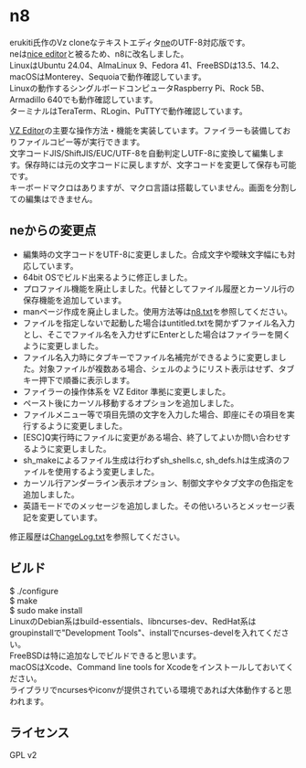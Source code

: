 n8
====

erukiti氏作のVz cloneなテキストエディタ[ne](https://github.com/erukiti/ne)のUTF-8対応版です。  
neは[nice editor](https://ne.di.unimi.it/)と被るため、n8に改名しました。  
LinuxはUbuntu 24.04、AlmaLinux 9、Fedora 41、FreeBSDは13.5、14.2、macOSはMonterey、Sequoiaで動作確認しています。  
Linuxの動作するシングルボードコンピュータRaspberry Pi、Rock 5B、Armadillo 640でも動作確認しています。  
ターミナルはTeraTerm、RLogin、PuTTYで動作確認しています。  

[VZ Editor](https://github.com/vcraftjp/VZEditor)の主要な操作方法・機能を実装しています。ファイラーも装備しておりファイルコピー等が実行できます。  
文字コードJIS/ShiftJIS/EUC/UTF-8を自動判定しUTF-8に変換して編集します。保存時には元の文字コードに戻しますが、文字コードを変更して保存も可能です。  
キーボードマクロはありますが、マクロ言語は搭載していません。画面を分割しての編集はできません。

## neからの変更点
- 編集時の文字コードをUTF-8に変更しました。合成文字や曖昧文字幅にも対応しています。  
- 64bit OSでビルド出来るように修正しました。  
- プロファイル機能を廃止しました。代替としてファイル履歴とカーソル行の保存機能を追加しています。  
- manページ作成を廃止しました。使用方法等は[n8.txt](https://github.com/nanshiki/n8/blob/main/n8.txt)を参照してください。  
- ファイルを指定しないで起動した場合はuntitled.txtを開かずファイル名入力とし、そこでファイル名を入力せずにEnterとした場合はファイラーを開くように変更しました。  
- ファイル名入力時にタブキーでファイル名補完ができるように変更しました。対象ファイルが複数ある場合、シェルのようにリスト表示はせず、タブキー押下で順番に表示します。  
- ファイラーの操作体系を VZ Editor 準拠に変更しました。  
- ペースト後にカーソル移動するオプションを追加しました。  
- ファイルメニュー等で項目先頭の文字を入力した場合、即座にその項目を実行するように変更しました。  
- [ESC]Q実行時にファイルに変更がある場合、終了してよいか問い合わせするように変更しました。  
- sh_makeによるファイル生成は行わずsh_shells.c, sh_defs.hは生成済のファイルを使用するよう変更しました。  
- カーソル行アンダーライン表示オプション、制御文字やタブ文字の色指定を追加しました。  
- 英語モードでのメッセージを追加しました。その他いろいろとメッセージ表記を変更しています。  

修正履歴は[ChangeLog.txt](https://github.com/nanshiki/n8/blob/main/ChangeLog.txt)を参照してください。  

## ビルド
$ ./configure  
$ make  
$ sudo make install  
LinuxのDebian系はbuild-essentials、libncurses-dev、RedHat系はgroupinstallで"Development Tools"、installでncurses-develを入れてください。  
FreeBSDは特に追加なしでビルドできると思います。  
macOSはXcode、Command line tools for Xcodeをインストールしておいてください。  
ライブラリでncursesやiconvが提供されている環境であれば大体動作すると思われます。  

## ライセンス
GPL v2
